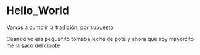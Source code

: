 # Hello_World
Vamos a cumplir la tradición, por supuesto

Cuando yo era pequeñito tomaba leche de pote
y ahora que soy mayorcito me la saco del cipote
